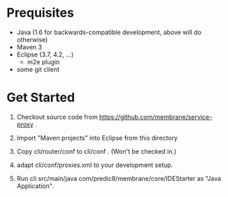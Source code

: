 Prequisites
===========
* Java (1.6 for backwards-compatible development, above will do otherwise)
* Maven 3
* Eclipse (3.7, 4.2, ...)
	* m2e plugin
* some git client

Get Started
===========
1. Checkout source code from https://github.com/membrane/service-proxy .

2. Import "Maven projects" into Eclipse from this directory

3. Copy cli/router/conf to cli/conf . (Won't be checked in.)

4. adapt cli/conf/proxies.xml to your development setup.

5. Run cli src/main/java com/predic8/membrane/core/IDEStarter as "Java Application".
